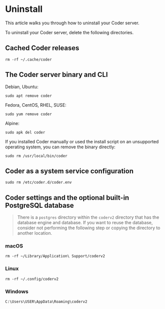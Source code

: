 # Uninstall

This article walks you through how to uninstall your Coder server.

To uninstall your Coder server, delete the following directories.

## Cached Coder releases

```shell
rm -rf ~/.cache/coder
```

## The Coder server binary and CLI

Debian, Ubuntu:

```shell
sudo apt remove coder
```

Fedora, CentOS, RHEL, SUSE:

```shell
sudo yum remove coder
```

Alpine:

```shell
sudo apk del coder
```

If you installed Coder manually or used the install script on an unsupported operating system, you can remove the binary directly:

```shell
sudo rm /usr/local/bin/coder
```

## Coder as a system service configuration

```shell
sudo rm /etc/coder.d/coder.env
```

## Coder settings and the optional built-in PostgreSQL database

> There is a `postgres` directory within the `coderv2` directory that has the
> database engine and database. If you want to reuse the database, consider
> not performing the following step or copying the directory to another
> location.

### macOS

```shell
rm -rf ~/Library/Application\ Support/coderv2
```

### Linux

```shell
rm -rf ~/.config/coderv2
```

### Windows

```shell
C:\Users\USER\AppData\Roaming\coderv2
```
